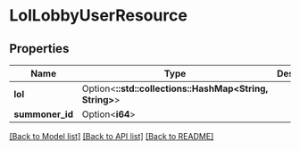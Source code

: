 # LolLobbyUserResource

## Properties

Name | Type | Description | Notes
------------ | ------------- | ------------- | -------------
**lol** | Option<**::std::collections::HashMap<String, String>**> |  | [optional]
**summoner_id** | Option<**i64**> |  | [optional]

[[Back to Model list]](../README.md#documentation-for-models) [[Back to API list]](../README.md#documentation-for-api-endpoints) [[Back to README]](../README.md)


